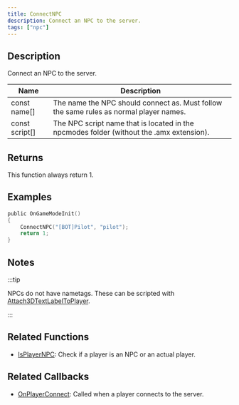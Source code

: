 ```yaml
---
title: ConnectNPC
description: Connect an NPC to the server.
tags: ["npc"]
---
```


## Description

Connect an NPC to the server.

| Name           | Description                                                                              |
| -------------- | ---------------------------------------------------------------------------------------- |
| const name[]   | The name the NPC should connect as. Must follow the same rules as normal player names.   |
| const script[] | The NPC script name that is located in the npcmodes folder (without the .amx extension). |

## Returns

This function always return 1.

## Examples

```c
public OnGameModeInit()
{
    ConnectNPC("[BOT]Pilot", "pilot");
    return 1;
}
```

## Notes

:::tip

NPCs do not have nametags. These can be scripted with [Attach3DTextLabelToPlayer](Attach3DTextLabelToPlayer).

:::

## Related Functions

- [IsPlayerNPC](IsPlayerNPC): Check if a player is an NPC or an actual player.

## Related Callbacks

- [OnPlayerConnect](../callbacks/OnPlayerConnect): Called when a player connects to the server.
